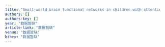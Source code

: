 ```yaml
---
title: "Small-world brain functional networks in children with attention-deficit/hyperactivity disorder revealed by EEG synchrony"
authors: []
authors-key: []
year: "数据暂缺"
article-link: "数据暂缺"
venue: "数据暂缺"
bibex: "数据暂缺"
---
```

